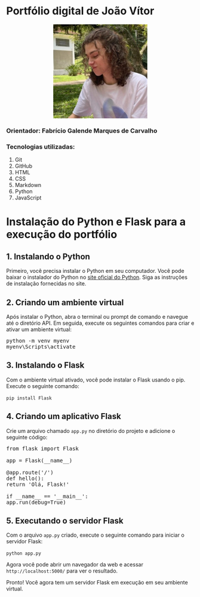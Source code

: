 <!DOCTYPE html>
<html lang="en">
<head>
    <meta charset="UTF-8">
    <meta name="viewport" content="width=device-width, initial-scale=1.0">
    <h1>Portfólio digital de João Vítor</h1>
</head>
<body>

<img src="mgt/ft.jpg" alt="fotogit" style="display:block; margin:auto; width:50%;"/>

<h3> Orientador: Fabrício Galende Marques de Carvalho </h3>

<h3>Tecnologias utilizadas:</h3>
<ol>
	<li>Git</li>
	<li>GitHub</li>
	<li>HTML</li>
	<li>CSS</li>
	<li>Markdown</li>
	<li>Python</li>
	<li>JavaScript</li>
</ol>

<h1>Instalação do Python e Flask para a execução do portfólio</h1>

<h2>1. Instalando o Python</h2>
<p>Primeiro, você precisa instalar o Python em seu computador. Você pode baixar o instalador do Python no <a href="https://www.python.org/downloads/">site oficial do Python</a>. Siga as instruções de instalação fornecidas no site.</p>

<h2>2. Criando um ambiente virtual</h2>
<p>Após instalar o Python, abra o terminal ou prompt de comando e navegue até o diretório API. Em seguida, execute os seguintes comandos para criar e ativar um ambiente virtual:</p>

<pre>python -m venv myenv
myenv\Scripts\activate</pre>

<h2>3. Instalando o Flask</h2>
<p>Com o ambiente virtual ativado, você pode instalar o Flask usando o pip. Execute o seguinte comando:</p>
<code>pip install Flask</code>

<h2>4. Criando um aplicativo Flask</h2>
<p>Crie um arquivo chamado <code>app.py</code> no diretório do projeto e adicione o seguinte código:</p>

<pre>from flask import Flask

app = Flask(__name__)

@app.route('/')
def hello():
return 'Olá, Flask!'

if __name__ == '__main__':
app.run(debug=True)
</pre>


<h2>5. Executando o servidor Flask</h2>
<p>Com o arquivo <code>app.py</code> criado, execute o seguinte comando para iniciar o servidor Flask:</p>

<code>python app.py</code>

<p>Agora você pode abrir um navegador da web e acessar <code>http://localhost:5000/</code> para ver o resultado.</p>

<p>Pronto! Você agora tem um servidor Flask em execução em seu ambiente virtual.</p>

</body>
</html>
